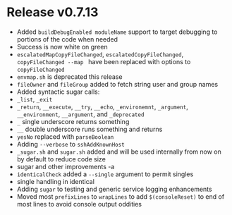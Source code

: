 # Release v0.7.13

- Added `buildDebugEnabled moduleName` support to target debugging to portions of the code when needed
- Success is now white on green
- `escalatedMapCopyFileChanged`, `escalatedCopyFileChanged`, `copyFileChanged --map ` have been replaced with options to `copyFileChanged`
- `envmap.sh` is deprecated this release
- `fileOwner` and `fileGroup` added to fetch string user and group names
- Added syntactic sugar calls:
 - `_list`, `_exit` 
 - `_return`, `__execute`, `__try`, `__echo`, `_environemnt`, `_argument`, `__environment`, `__argument`, and `_deprecated`
 - `_` single underscore returns something
 - `__` double underscore runs something and returns
- `yesNo` replaced with `parseBoolean`
- Adding `--verbose` to `sshAddKnownHost`
- `_sugar.sh` and `sugar.sh` added and will be used internally from now on by default to reduce code size
- sugar and other improvements -a
- `identicalCheck` added a `--single` argument to permit singles
- single handling in identical
- Adding `sugar` to testing and generic service logging enhancements
- Moved most `prefixLines` to `wrapLines` to add `$(consoleReset)` to end of most lines to avoid console output oddities
